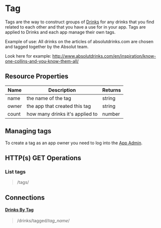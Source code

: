 ﻿Tag
=========
Tags are the way to construct groups of [Drinks][] for any drinks that you find related to each other and that you have a use for in your app. Tags are applied to Drinks and each app manage their own tags. 

Example of use: All drinks on the articles of absolutdrinks.com are chosen and tagged together by the Absolut team. 

Look here for example: <http://www.absolutdrinks.com/en/inspiration/know-one-collins-and-you-know-them-all/>

## Resource Properties
<table>
    <thead>
        <tr>
            <th>Name</th>
            <th>Description</th>
            <th>Returns</th>
        </tr>
    </thead>
    <tbody>
        <tr>
            <td>name</td>
            <td>the name of the tag</td>
            <td>string</td>
        </tr>
        <tr>
            <td>owner</td>
            <td>the app that created this tag</td>
            <td>string</td>
        </tr>
        <tr>
            <td>count</td>
            <td>how many drinks it's applied to</td>
            <td>number</td>
        </tr>
    </tbody>
</table>

## Managing tags
To create a tag as an app owner you need to log into the [App Admin][].

## HTTP(s) GET Operations
### List tags

> /tags/

## Connections
#### [Drinks By Tag][Drinks]

> /drinks/tagged/*tag_name*/

[Drinks]: /drinks-api/docs/v1/drinks
[App Admin]: /app/login